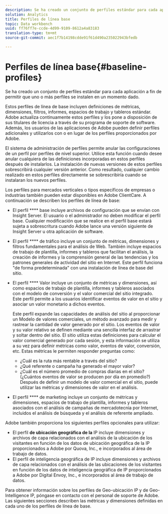 ```yaml
---
description: Se ha creado un conjunto de perfiles estándar para cada aplicación para permitir que uno o más perfiles se instalen en un momento dado.
solution: Analytics
title: Perfiles de línea base
topic: Data workbench
uuid: ff76ff7e-ccde-4d99-9109-8612a4a83183
translation-type: tm+mt
source-git-commit: aec1f7b14198cdde91f61d490a235022943bfedb

---
```



# Perfiles de línea base{#baseline-profiles}

Se ha creado un conjunto de perfiles estándar para cada aplicación a fin de permitir que uno o más perfiles se instalen en un momento dado.

Estos perfiles de línea de base incluyen definiciones de métricas, dimensiones, filtros, informes, espacios de trabajo y tableros estándar. Adobe actualiza continuamente estos perfiles y los pone a disposición de sus titulares de licencia a través de su programa de soporte de software. Además, los usuarios de las aplicaciones de Adobe pueden definir perfiles adicionales y utilizarlos con o en lugar de los perfiles proporcionados por Adobe.

El sistema de administración de perfiles permite anular las configuraciones de un perfil por perfiles de nivel superior. Utilice esta función cuando desee anular cualquiera de las definiciones incorporadas en estos perfiles después de instalarlos. La instalación de nuevas versiones de estos perfiles sobrescribirá cualquier versión anterior. Como resultado, cualquier cambio realizado en estos perfiles directamente se sobrescribiría cuando se instalaran los nuevos perfiles.

Los perfiles para mercados verticales o tipos específicos de empresas o industrias también pueden estar disponibles en Adobe ClientCare. A continuación se describen los perfiles de línea de base:

* El perfil **** base incluye archivos de configuración que se envían con Insight Server. El usuario o el administrador no deben modificar el perfil base. Cualquier modificación que se realice en el perfil base estará sujeta a sobrescritura cuando Adobe lance una versión siguiente de Insight Server u otra aplicación de software.
* El perfil **** de tráfico incluye un conjunto de métricas, dimensiones y filtros fundamentales para el análisis de Web. También incluye espacios de trabajo de plantilla, informes y tableros que facilitan el análisis, la creación de informes y la comprensión general de las tendencias y los patrones generales de actividad del sitio en Internet. Este perfil funciona &quot;de forma predeterminada&quot; con una instalación de línea de base del sitio.
* El perfil **** Valor incluye un conjunto de métricas y dimensiones, así como espacios de trabajo de plantilla, informes y tableros asociados con el modelo de conversión y el valor comercial del sitio integrado. Este perfil permite a los usuarios identificar eventos de valor en el sitio y asociar un valor monetario a dichos eventos.

   Este perfil expande las capacidades de análisis del sitio al proporcionar un Modelo de valores comerciales, un método avanzado para medir y rastrear la cantidad de valor generado por el sitio. Los eventos de valor y su valor relativo se definen mediante una sencilla interfaz de arrastrar y soltar dentro del sitio. El sitio utiliza estas definiciones para calcular el valor comercial generado por cada sesión, y esta información se utiliza a su vez para definir métricas como valor, eventos de valor, conversión, etc. Estas métricas le permiten responder preguntas como:

   * ¿Cuál es la ruta más rentable a través del sitio?
   * ¿Qué referente o campaña ha generado el mayor valor?
   * ¿Cuál es el número promedio de compras diarias en el sitio? (¿Cuántos eventos de valor se producen por día en promedio?)
   Después de definir un modelo de valor comercial en el sitio, puede utilizar las métricas y dimensiones de valor en el análisis.

* El perfil **** de marketing incluye un conjunto de métricas y dimensiones, espacios de trabajo de plantilla, informes y tableros asociados con el análisis de campañas de mercadotecnia por Internet, incluidos el análisis de búsqueda y el análisis de referente ampliado.

Adobe también proporciona los siguientes perfiles opcionales para utilizar:

* El perfil **de ubicación geográfica de la** IP incluye dimensiones y archivos de capa relacionados con el análisis de la ubicación de los visitantes en función de los datos de ubicación geográfica de la IP proporcionados a Adobe por Quova, Inc., e incorporados al área de trabajo de datos.
* El perfil de inteligencia geográfica de IP incluye dimensiones y archivos de capa relacionados con el análisis de las ubicaciones de los visitantes en función de los datos de inteligencia geográfica de IP proporcionados a Adobe por Digital Envoy, Inc., e incorporados al área de trabajo de datos.

Para obtener información sobre los perfiles de Geo-ubicación IP y de Geo-Intelligence IP, póngase en contacto con el personal de soporte de Adobe. Las siguientes secciones describen las métricas y dimensiones definidas en cada uno de los perfiles de línea de base.
